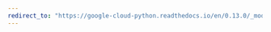 ```yaml
---
redirect_to: "https://google-cloud-python.readthedocs.io/en/0.13.0/_modules/gcloud/dns/client.html"
---
```

